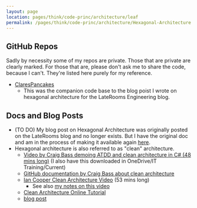 ```yaml
---
layout: page
location: pages/think/code-princ/architecture/leaf
permalink: /pages/think/code-princ/architecture/Hexagonal-Architecture
---
```


## GitHub Repos

Sadly by necessity some of my repos are private. Those that are private are clearly marked. For those that are, please don't ask me to share the code, because I can't. They're listed here purely for my reference.

- [ClaresPancakes](https://github.com/claresudbery/ClaresPancakes)
    - This was the companion code base to the blog poist I wrote on hexagonal architecture for the LateRooms Engineering blog.

## Docs and Blog Posts

- (TO DO) My blog post on Hexagonal Architecture was originally posted on the LateRooms blog and no longer exists. But I have the original doc and am in the process of making it available again [here](/pages/think/code-princ/architecture/Hexagonal-Architecture-Blog-Post).
- Hexagonal architecture is also referred to as "clean" architecture. 
    - [Video by Craig Bass demoing ATDD and clean architecture in C# (48 mins long)](https://drive.google.com/file/d/1eNRRkTVf3OSDtGHGQZpnzUwJTxKeg-Zb/view) (I also have this downloaded in OneDrive/IT Training/Current) 
    - [GitHub documentation by Craig Bass about clean architecture](https://github.com/madetech/clean-architecture)
    - [Ian Cooper Clean Architecture Video](https://www.youtube.com/watch?v=SxJPQ5qXisw) (53 mins long)
        - See also [my notes on this video](/pages/think/code-princ/architecture/Clean-vs-Hexagonal-Architecture)
    - [Clean Architecture Online Tutorial](https://pusher.com/tutorials/clean-architecture-introduction)
    - [blog post](https://blog.cleancoder.com/uncle-bob/2012/08/13/the-clean-architecture.html)


